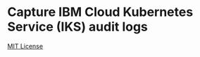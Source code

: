# Capture IBM Cloud Kubernetes Service (IKS) audit logs




[MIT License](https://github.com/andrewlow/Kube-Audit-Webhook/blob/master/LICENSE)
